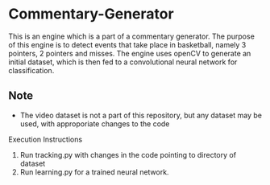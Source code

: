 # Commentary-Generator

This is an engine which is a part of a commentary generator. The purpose of this engine is to detect events that take place in basketball, namely 3 pointers, 2 pointers and misses. The engine uses openCV to generate an initial dataset, which is then fed to a convolutional neural network for classification. 

## Note
 - The video dataset is not a part of this repository, but any dataset may be used, with approporiate changes to the code

Execution Instructions
1. Run tracking.py with changes in the code pointing to directory of dataset
2. Run learning.py for a trained neural network. 
